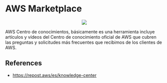 # AWS Marketplace

<p align="center">
  <img src="https://github.com/dimasx010/knowledge/assets/105082657/300b67bd-0421-4193-a296-d7a30f47418e)">
</p>

​AWS Centro de conocimientos, básicamente es una herramienta incluye artículos y vídeos del Centro de conocimiento oficial de AWS que cubren las preguntas y solicitudes más frecuentes que recibimos de los clientes de AWS. 

## References
- https://repost.aws/es/knowledge-center

